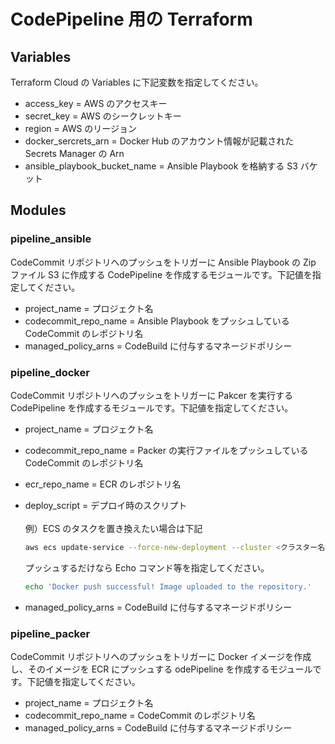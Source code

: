 # CodePipeline 用の Terraform

## Variables

Terraform Cloud の Variables に下記変数を指定してください。

- access_key = AWS のアクセスキー
- secret_key = AWS のシークレットキー
- region = AWS のリージョン
- docker_sercrets_arn = Docker Hub のアカウント情報が記載された Secrets Manager の Arn
- ansible_playbook_bucket_name = Ansible Playbook を格納する S3 バケット

## Modules

### pipeline_ansible

CodeCommit リポジトリへのプッシュをトリガーに Ansible Playbook の Zip ファイル S3 に作成する CodePipeline を作成するモジュールです。下記値を指定してください。

- project_name = プロジェクト名
- codecommit_repo_name = Ansible Playbook をプッシュしている CodeCommit のレポジトリ名
- managed_policy_arns = CodeBuild に付与するマネージドポリシー

### pipeline_docker

CodeCommit リポジトリへのプッシュをトリガーに Pakcer を実行する CodePipeline を作成するモジュールです。下記値を指定してください。

- project_name = プロジェクト名
- codecommit_repo_name = Packer の実行ファイルをプッシュしている CodeCommit のレポジトリ名
- ecr_repo_name = ECR のレポジトリ名
- deploy_script = デプロイ時のスクリプト<br><br>
  例）ECS のタスクを置き換えたい場合は下記

  ```sh
  aws ecs update-service --force-new-deployment --cluster <クラスター名> --service <サービス名>
  ```

  プッシュするだけなら Echo コマンド等を指定してください。

  ```sh
  echo 'Docker push successful! Image uploaded to the repository.'
  ```

- managed_policy_arns = CodeBuild に付与するマネージドポリシー

### pipeline_packer

CodeCommit リポジトリへのプッシュをトリガーに Docker イメージを作成し、そのイメージを ECR にプッシュする odePipeline を作成するモジュールです。下記値を指定してください。

- project_name = プロジェクト名
- codecommit_repo_name = CodeCommit のレポジトリ名
- managed_policy_arns = CodeBuild に付与するマネージドポリシー
